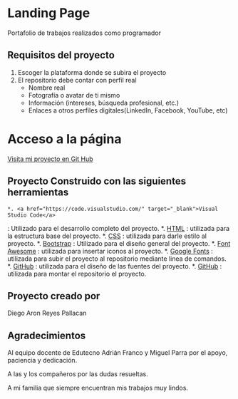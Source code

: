 # Landing Page
Portafolio de trabajos realizados como programador

## Requisitos del proyecto
1. Escoger la plataforma donde se subira el proyecto
2. El repositorio debe contar con perfil real
    - Nombre real
    - Fotografía o avatar de ti mismo
    - Información (intereses, búsqueda profesional, etc.)
    - Enlaces a otros perfiles digitales(LinkedIn, Facebook, YouTube, etc)

# Acceso a la página

<a href="https://diegoreyesdev.github.io/landing/" target="_blank">Visita mi proyecto en Git Hub</a>
<br>

## Proyecto Construido con las siguientes herramientas
    

    *. <a href="https://code.visualstudio.com/" target="_blank">Visual Studio Code</a>
   : Utilizado para el desarrollo completo del proyecto.
    *. <a href="https://developer.mozilla.org/en-US/docs/Web/HTML" target="_blank">HTML</a>
   : utilizada para la estructura base del proyecto.
    *. <a href="(https://developer.mozilla.org/en-US/docs/Web/CSS" target="_blank">CSS</a>
   : utilizada para darle estilo al proyecto.
    *. <a href="https://getbootstrap.com/docs/5.1/getting-started/introduction/" target="_blank">Bootstrap</a>
   : Utilizado para el diseño general del proyecto.
    *. <a href="https://fontawesome.com/" target="_blank">Font Awesome</a>
   : utilizada para insertar iconos al proyecto.
    *. <a href="https://fonts.google.com/" target="_blank">Google Fonts</a>
   : utilizada para subir el proyecto al repositorio mediante linea de comandos.
   *. <a href="https://www.gitkraken.com/blog/what-is-git-bash" target="_blank">GitHub</a>
   : utilizada para el diseño de las fuentes del proyecto.
    *. <a href="https://github.com/" target="_blank">GitHub</a>
   : utilizada para montar el repositorio el proyecto.


## Proyecto creado por
Diego Aron Reyes Pallacan

## Agradecimientos
Al equipo docente de Edutecno Adrián Franco y Miguel Parra por el apoyo, paciencia y dedicación.

A las y los compañeros por las dudas resueltas.

A mi familia que siempre encuentran mis trabajos muy lindos.
